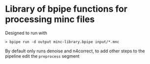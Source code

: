 Library of bpipe functions for processing minc files
====================================================

Designed to run with

```
> bpipe run -d output minc-library.bpipe input/*.mnc
```

By default only runs denoise and n4correct, to add other steps to the pipeline edit the ``preprocess`` segment
